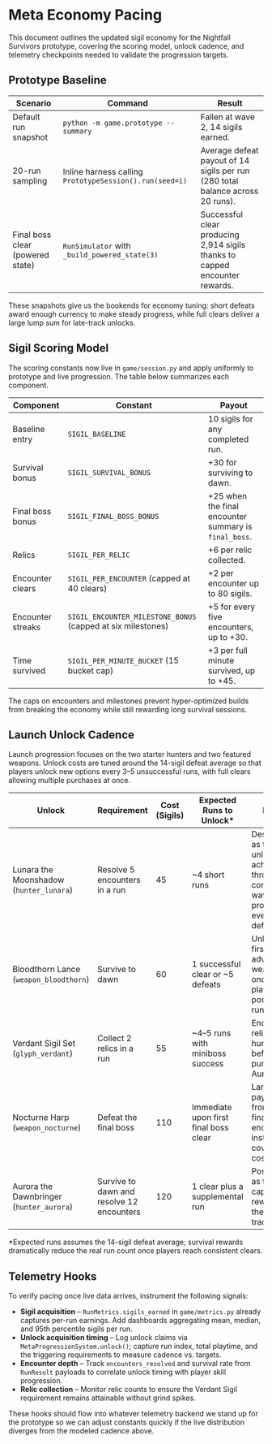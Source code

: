 # Meta Economy Pacing

This document outlines the updated sigil economy for the Nightfall Survivors prototype, covering the scoring model, unlock cadence, and telemetry checkpoints needed to validate the progression targets.

## Prototype Baseline

| Scenario | Command | Result |
| --- | --- | --- |
| Default run snapshot | `python -m game.prototype --summary` | Fallen at wave 2, 14 sigils earned. |
| 20-run sampling | Inline harness calling `PrototypeSession().run(seed=i)` | Average defeat payout of 14 sigils per run (280 total balance across 20 runs). |
| Final boss clear (powered state) | `RunSimulator` with `_build_powered_state(3)` | Successful clear producing 2,914 sigils thanks to capped encounter rewards. |

These snapshots give us the bookends for economy tuning: short defeats award enough currency to make steady progress, while full clears deliver a large lump sum for late-track unlocks.

## Sigil Scoring Model

The scoring constants now live in `game/session.py` and apply uniformly to prototype and live progression. The table below summarizes each component.

| Component | Constant | Payout |
| --- | --- | --- |
| Baseline entry | `SIGIL_BASELINE` | 10 sigils for any completed run. |
| Survival bonus | `SIGIL_SURVIVAL_BONUS` | +30 for surviving to dawn. |
| Final boss bonus | `SIGIL_FINAL_BOSS_BONUS` | +25 when the final encounter summary is `final_boss`. |
| Relics | `SIGIL_PER_RELIC` | +6 per relic collected. |
| Encounter clears | `SIGIL_PER_ENCOUNTER` (capped at 40 clears) | +2 per encounter up to 80 sigils. |
| Encounter streaks | `SIGIL_ENCOUNTER_MILESTONE_BONUS` (capped at six milestones) | +5 for every five encounters, up to +30. |
| Time survived | `SIGIL_PER_MINUTE_BUCKET` (15 bucket cap) | +3 per full minute survived, up to +45. |

The caps on encounters and milestones prevent hyper-optimized builds from breaking the economy while still rewarding long survival sessions.

## Launch Unlock Cadence

Launch progression focuses on the two starter hunters and two featured weapons. Unlock costs are tuned around the 14-sigil defeat average so that players unlock new options every 3–5 unsuccessful runs, with full clears allowing multiple purchases at once.

| Unlock | Requirement | Cost (Sigils) | Expected Runs to Unlock* | Notes |
| --- | --- | --- | --- | --- |
| Lunara the Moonshadow (`hunter_lunara`) | Resolve 5 encounters in a run | 45 | ~4 short runs | Designed as the first unlock; achievable through consistent wave progress even on defeats. |
| Bloodthorn Lance (`weapon_bloodthorn`) | Survive to dawn | 60 | 1 successful clear or ~5 defeats | Unlocks the first advanced weapon once players post a full run. |
| Verdant Sigil Set (`glyph_verdant`) | Collect 2 relics in a run | 55 | ~4–5 runs with miniboss success | Encourages relic hunting before pursuing Aurora. |
| Nocturne Harp (`weapon_nocturne`) | Defeat the final boss | 110 | Immediate upon first final boss clear | Large payout from the final encounter instantly covers this cost. |
| Aurora the Dawnbringer (`hunter_aurora`) | Survive to dawn and resolve 12 encounters | 120 | 1 clear plus a supplemental run | Positioned as the capstone reward of the launch track. |

\*Expected runs assumes the 14-sigil defeat average; survival rewards dramatically reduce the real run count once players reach consistent clears.

## Telemetry Hooks

To verify pacing once live data arrives, instrument the following signals:

- **Sigil acquisition** – `RunMetrics.sigils_earned` in `game/metrics.py` already captures per-run earnings. Add dashboards aggregating mean, median, and 95th percentile sigils per run.
- **Unlock acquisition timing** – Log unlock claims via `MetaProgressionSystem.unlock()`; capture run index, total playtime, and the triggering requirements to measure cadence vs. targets.
- **Encounter depth** – Track `encounters_resolved` and survival rate from `RunResult` payloads to correlate unlock timing with player skill progression.
- **Relic collection** – Monitor relic counts to ensure the Verdant Sigil requirement remains attainable without grind spikes.

These hooks should flow into whatever telemetry backend we stand up for the prototype so we can adjust constants quickly if the live distribution diverges from the modeled cadence above.
